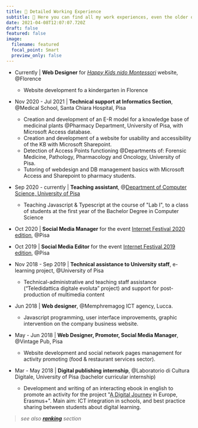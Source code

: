 ```yaml
---
title: 💼 Detailed Working Experience
subtitle: 💼 Here you can find all my work experiences, even the older ones not shown in the home page.
date: 2021-04-08T12:07:07.720Z
draft: false
featured: false
image:
  filename: featured
  focal_point: Smart
  preview_only: false
---
```

- Currently | **Web Designer** for *[Happy Kids nido Montessori]()* website, @Florence
    - Website development fo a kindergarten in Florence
   
- Nov 2020 - Jul 2021 | **Technical support at Informatics Section**, @Medical School, Santa Chiara Hospital, Pisa
    - Creation and development of an E-R model for a knowledge base of medicinal plants @Pharmacy Department, University of Pisa, with Microsoft Access database. 
    - Creation and development of a website for usability and accessibility of the KB with Microsoft Sharepoint.
    - Detection of Access Points functioning @Departments of: Forensic Medicine, Pathology, Pharmacology and Oncology, University of Pisa.
    - Tutoring of webdesign and DB management basics with Microsoft Access and Sharepoint to pharmacy students.

- Sep 2020 - currently | **Teaching assistant**, @[Department of Computer Science, University of Pisa](https://di.unipi.it/en/)
    - Teaching Javascript & Typescript at the course of "Lab I", to a class of students at the first year of the Bachelor Degree in Computer Science

- Oct 2020 | **Social Media Manager** for the event [Internet Festival 2020 edition](https://www.internetfestival.it/), @Pisa

- Oct 2019 | **Social Media Editor** for the event [Internet Festival 2019 edition](https://2019.internetfestival.it/-/news-smt), @Pisa

- Nov 2018 - Sep 2019 | **Technical assistance to University staff**, e-learning project, @University of Pisa
    - Technical-administrative and teaching staff assistance (“Teledidattica digitale evoluta” project) and support for post-production of multimedia content

- Jun 2018 | **Web designer**, @Memphremagog ICT agency, Lucca.
    - Javascript programming, user interface improvements, graphic intervention on the company business website.

- May - Jun 2018 | **Web Designer, Promoter, Social Media Manager**, @Vintage Pub, Pisa
    - Website development and social network pages management for activity promoting (food & restaurant services sector).

- Mar - May 2018 | **Digital publishing internship**, @Laboratorio di Cultura Digitale, University of Pisa (bachelor curricular internship)
    - Development and writing of an interacting ebook in english to promote an activity for the project "[A Digital Journey](http://adigitaljourney.labcd.unipi.it/) in Europe, Erasmus+". Main aim: ICT integration in schools, and best practice sharing between students about digital learning.

>*see also **[ranking](/#rankings)** section*

